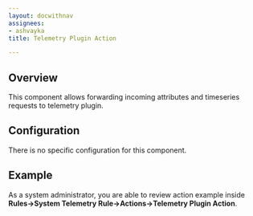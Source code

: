 ```yaml
---
layout: docwithnav
assignees:
- ashvayka
title: Telemetry Plugin Action

---
```


## Overview

This component allows forwarding incoming attributes and timeseries requests to telemetry plugin. 

## Configuration

There is no specific configuration for this component.

## Example

As a system administrator, you are able to review action example inside **Rules->System Telemetry Rule->Actions->Telemetry Plugin Action**.

